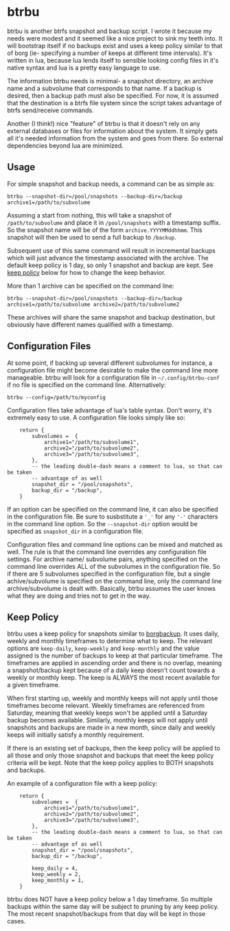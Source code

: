 btrbu
=====

btrbu is another btrfs snapshot and backup script.  I wrote it because my needs were modest and it seemed like a nice project to sink my teeth into.  It will bootstrap itself if no backups exist and uses a keep policy similar to that of borg (ie- specifying a number of keeps at different time intervals).  It's written in lua, because lua lends itself to sensible looking config files in it's native syntax and lua is a pretty easy language to use.

The information btrbu needs is minimal- a snapshot directory, an archive name and a subvolume that corresponds to that name.  If a backup is desired, then a backup path must also be specified.  For now, it is assumed that the destination is a btrfs file system since the script takes advantage of btrfs send/receive commands.

Another (I think!) nice "feature" of btrbu is that it doesn't rely on any external databases or files for information about the system.  It simply gets all it's needed information from the system and goes from there.  So external dependencies beyond lua are minimized.

Usage
-----

For simple snapshot and backup needs, a command can be as simple as:

    btrbu --snapshot-dir=/pool/snapshots --backup-dir=/backup archive1=/path/to/subvolume

Assuming a start from nothing, this will take a snapshot of `/path/to/subvolume` and place it in `/pool/snapshots` with a timestamp suffix.  So the snapshot name will be of the form `archive.YYYYMMddhhmm`.  This snapshot will then be used to send a full backup to `/backup`. 

Subsequent use of this same command will result in incremental backups which will just advance the timestamp associated with the archive.  The default keep policy is 1 day, so only 1 snapshot and backup are kept.  See [keep policy][] below for how to change the keep behavior.

[keep policy]: #keep-policy

More than 1 archive can be specified on the command line:

    btrbu --snapshot-dir=/pool/snapshots --backup-dir=/backup archive1=/path/to/subvolume archive2=/path/to/subvolume2

These archives will share the same snapshot and backup destination, but obviously have different names qualified with a timestamp.

Configuration Files
-------------------

At some point, if backing up several different subvolumes for instance, a configuration file might become desirable to make the command line more manageable.  btrbu will look for a configuration file in `~/.config/btrbu-conf` if no file is specified on the command line.  Alternatively:

    btrbu --config=/path/to/myconfig

Configuration files take advantage of lua's table syntax.  Don't worry, it's extremely easy to use.  A configuration file looks simply like so:

```
    return { 
        subvolumes =  {
            archive1="/path/to/subvolume1",
            archive2="/path/to/subvolume2",
            archive3="/path/to/subvolume3",
        },
        -- the leading double-dash means a comment to lua, so that can be taken
        -- advantage of as well
        snapshot_dir = "/pool/snapshots",
        backup_dir = "/backup",
    }
```

If an option can be specified on the command line, it can also be specified in the configuration file.  Be sure to susbstitute a `'_'` for any `'-'` characters in the command line option.  So the `--snapshot-dir` option would be specified as `snapshot_dir` in a configuration file.

Configuration files and command line options can be mixed and matched as well.  The rule is that the command line overrides any configuration file settings.  For archive name/ subvolume pairs, anything specified on the command line overrides ALL of the subvolumes in the configuration file.  So if there are 5 subvolumes specified in the configuration file, but a single achive/subvolume is specified on the command line, only the command line archive/subvolume is dealt with.  Basically, btrbu assumes the user knows what they are doing and tries not to get in the way.

Keep Policy
-----------

btrbu uses a keep policy for snapshots similar to [borgbackup][].  It uses daily, weekly and monthly timeframes to determine what to keep.  The relevant options are `keep-daily`, `keep-weekly` and `keep-monthly` and the value assigned is the number of backups to keep at that particular timeframe. The timeframes are applied in ascending order and there is no overlap, meaning a snapshot/backup kept because of a daily keep doesn't count towards a weekly or monthly keep.  The keep is ALWAYS the most recent available for a given timeframe.

When first starting up, weekly and monthly keeps will not apply until those timeframes become relevant.  Weekly timeframes are referenced from Saturday, meaning that weekly keeps won't be applied until a Saturday backup becomes available.  Similarly, monthly keeps will not apply until snapshots and backups are made in a new month, since daily and weekly keeps will initially satisfy a monthly requirement.

If there is an existing set of backups, then the keep policy will be applied to all those and only those snapshot and backups that meet the keep policy criteria will be kept.  Note that the keep policy applies to BOTH snapshots and backups.

An example of a configuration file with a keep policy:

```
    return { 
        subvolumes =  {
            archive1="/path/to/subvolume1",
            archive2="/path/to/subvolume2",
            archive3="/path/to/subvolume3",
        },
        -- the leading double-dash means a comment to lua, so that can be taken
        -- advantage of as well
        snapshot_dir = "/pool/snapshots",
        backup_dir = "/backup",

        keep_daily = 4,
        keep_weekly = 2,
        keep_monthly = 1,
    }
```

btrbu does NOT have a keep policy below a 1 day timeframe.  So multiple backups within the same day will be subject to pruning by any keep policy.  The most recent snapshot/backups from that day will be kept in those cases.

[borgbackup]: https://borgbackup.org
